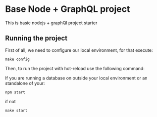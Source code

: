 # Base Node + GraphQL project

This is basic nodejs + graphQl project starter

## Running the project

First of all, we need to configure our local environment, for that execute:

```
make config
```

Then, to run the project with hot-reload use the following command:

If you are running a database on outside your local environment or an standalone of your:

```
npm start
````

if not

```
make start
```


